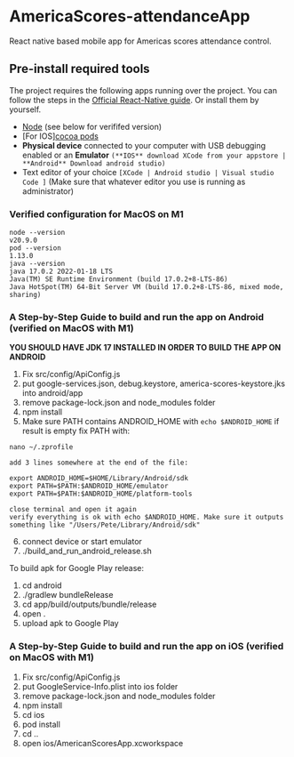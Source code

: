 # AmericaScores-attendanceApp

React native based mobile app for Americas scores attendance control.

## Pre-install required tools

The project requires the following apps running over the project. You can follow the steps in the [Official React-Native guide](https://reactnative.dev/docs/environment-setup). Or install them by yourself.

- [Node](https://nodejs.org/en/) (see below for verififed version)
- [For IOS][cocoa pods](https://cocoapods.org/)
- **Physical device** connected to your computer with USB debugging enabled or an **Emulator** `(**IOS** download XCode from your appstore | **Android** Download android studio)`
- Text editor of your choice `[XCode | Android studio | Visual studio Code ]` (Make sure that whatever editor you use is running as administrator)

### Verified configuration for MacOS on M1
```
node --version
v20.9.0
pod --version
1.13.0
java --version
java 17.0.2 2022-01-18 LTS
Java(TM) SE Runtime Environment (build 17.0.2+8-LTS-86)
Java HotSpot(TM) 64-Bit Server VM (build 17.0.2+8-LTS-86, mixed mode, sharing)
```

### A Step-by-Step Guide to build and run the app on Android (verified on MacOS with M1)
**YOU SHOULD HAVE JDK 17 INSTALLED IN ORDER TO BUILD THE APP ON ANDROID**

1. Fix src/config/ApiConfig.js
2. put google-services.json, debug.keystore, america-scores-keystore.jks into android/app
3. remove package-lock.json and node_modules folder
4. npm install
5. Make sure PATH contains ANDROID_HOME with `echo $ANDROID_HOME` if result is empty fix PATH with:

```
nano ~/.zprofile

add 3 lines somewhere at the end of the file:

export ANDROID_HOME=$HOME/Library/Android/sdk
export PATH=$PATH:$ANDROID_HOME/emulator
export PATH=$PATH:$ANDROID_HOME/platform-tools

close terminal and open it again
verify everything is ok with echo $ANDROID_HOME. Make sure it outputs something like "/Users/Pete/Library/Android/sdk"

```

6. connect device or start emulator
7. ./build_and_run_android_release.sh

To build apk for Google Play release:
1. cd android
2. ./gradlew bundleRelease
3. cd app/build/outputs/bundle/release
4. open .
5. upload apk to Google Play


### A Step-by-Step Guide to build and run the app on iOS (verified on MacOS with M1)
1. Fix src/config/ApiConfig.js
2. put GoogleService-Info.plist into ios folder
3. remove package-lock.json and node_modules folder
4. npm install
5. cd ios
6. pod install
7. cd ..
8. open ios/AmericanScoresApp.xcworkspace
